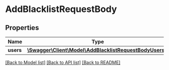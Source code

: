 # AddBlacklistRequestBody

## Properties
Name | Type | Description | Notes
------------ | ------------- | ------------- | -------------
**users** | [**\Swagger\Client\Model\AddBlacklistRequestBodyUsers[]**](AddBlacklistRequestBodyUsers.md) |  | [optional] 

[[Back to Model list]](../../README.md#documentation-for-models) [[Back to API list]](../../README.md#documentation-for-api-endpoints) [[Back to README]](../../README.md)

